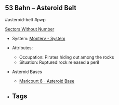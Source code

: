## 53 Bahn &ndash; Asteroid Belt

#asteroid-belt #pwp 

[Sectors Without Number](https://sectorswithoutnumber.com/sector/bfDcBzTtgpeyLUfwzjio/asteroidBelt/5f5VygRqHT5rfVA55VVb)

- System: [Monterv - System](../../../Gaming/StarsWithoutNumber/PiratesWithoutPlunder/Monterv%20-%20System.md)

- Attributes:
   -   Occupation: Pirates hiding out among the rocks
   -   Situation: Ruptured rock released a peril

- Asteroid Bases
	- [Maricourt 6 - Asteroid Base](../../../Gaming/StarsWithoutNumber/PiratesWithoutPlunder/Maricourt%206%20-%20Asteroid%20Base.md)

- Tags
   - 

